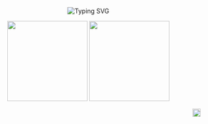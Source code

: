 <div align="center">
<p> 

![Typing SVG](https://readme-typing-svg.demolab.com?font=Long+Cang&size=30&pause=1000&color=F70000&center=true&vCenter=true&width=435&lines=%E4%BD%A0%E5%A5%BD%E4%B8%96%E7%95%8C%EF%BC%81;%E5%A5%BD%E5%A5%BD%E5%AD%A6%E4%B9%A0%EF%BC%8C%E5%A4%A9%E5%A4%A9%E5%90%91%E4%B8%8A%EF%BC%81;%E6%88%91%E5%8F%AB%E6%91%A9%E8%A5%BF%EF%BC%81)

</p>

<p align="center">
<img height="180em" src="https://github-readme-stats-eight-theta.vercel.app/api?username=MoisesAdame&show_icons=true&theme=dracula&include_all_commits=true&count_private=true"/>
<img height="180em" src="https://github-readme-stats-eight-theta.vercel.app/api/top-langs/?username=MoisesAdame&layout=compact&langs_count=8&theme=dracula"/>
  
<p align="right">
<img height="18em" src="https://komarev.com/ghpvc/?username=MoisesAdame&style=flat-square"/>

</div>
